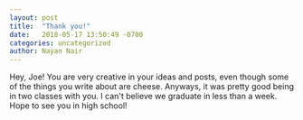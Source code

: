 ```yaml
---
layout: post
title:  "Thank you!"
date:   2018-05-17 13:50:49 -0700
categories: uncategorized
author: Nayan Nair
---
```


Hey, Joe! You are very creative in your ideas and posts, even though some of the things you write about are cheese. Anyways, it was pretty good being in two classes with you. I can't believe we graduate in less than a week. Hope to see you in high school!



